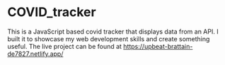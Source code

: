 # COVID_tracker

This is a JavaScript based covid tracker that displays data from an API. 
I built it to showcase my web development skills and create something useful. 
The live project can be found at https://upbeat-brattain-de7827.netlify.app/
